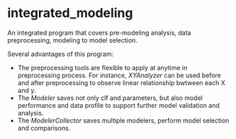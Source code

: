 # integrated_modeling
An integrated program that covers pre-modeling analysis, data preprocessing, modeling to model selection.

Several advantages of this program:
- The preprocessing tools are flexible to apply at anytime in preprocessing process. For instance, *XYAnalyzer* can be used before and after preprocessing to observe linear relationship bwtween each X and y.
- The *Modeler* saves not only clf and parameters, but also model performance and data profile to support further model validation and analysis.
- The *ModelerCollector* saves multiple modelers, perform model selection and comparisons.
